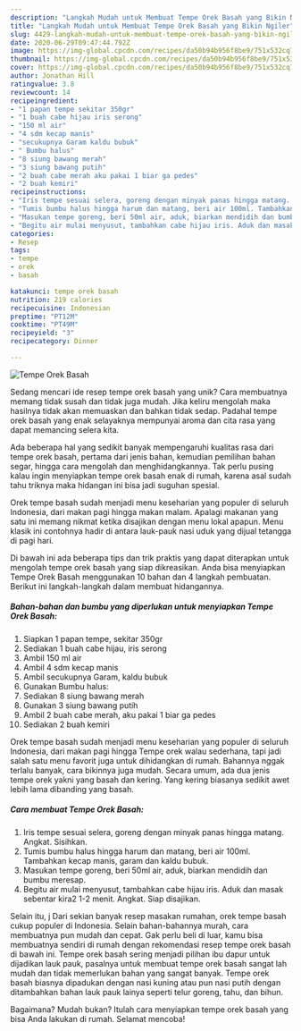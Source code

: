 ```yaml
---
description: "Langkah Mudah untuk Membuat Tempe Orek Basah yang Bikin Ngiler"
title: "Langkah Mudah untuk Membuat Tempe Orek Basah yang Bikin Ngiler"
slug: 4429-langkah-mudah-untuk-membuat-tempe-orek-basah-yang-bikin-ngiler
date: 2020-06-29T09:47:44.792Z
image: https://img-global.cpcdn.com/recipes/da50b94b956f8be9/751x532cq70/tempe-orek-basah-foto-resep-utama.jpg
thumbnail: https://img-global.cpcdn.com/recipes/da50b94b956f8be9/751x532cq70/tempe-orek-basah-foto-resep-utama.jpg
cover: https://img-global.cpcdn.com/recipes/da50b94b956f8be9/751x532cq70/tempe-orek-basah-foto-resep-utama.jpg
author: Jonathan Hill
ratingvalue: 3.8
reviewcount: 14
recipeingredient:
- "1 papan tempe sekitar 350gr"
- "1 buah cabe hijau iris serong"
- "150 ml air"
- "4 sdm kecap manis"
- "secukupnya Garam kaldu bubuk"
- " Bumbu halus"
- "8 siung bawang merah"
- "3 siung bawang putih"
- "2 buah cabe merah aku pakai 1 biar ga pedes"
- "2 buah kemiri"
recipeinstructions:
- "Iris tempe sesuai selera, goreng dengan minyak panas hingga matang. Angkat. Sisihkan."
- "Tumis bumbu halus hingga harum dan matang, beri air 100ml. Tambahkan kecap manis, garam dan kaldu bubuk."
- "Masukan tempe goreng, beri 50ml air, aduk, biarkan mendidih dan bumbu meresap."
- "Begitu air mulai menyusut, tambahkan cabe hijau iris. Aduk dan masak sebentar kira2 1-2 menit. Angkat. Siap disajikan."
categories:
- Resep
tags:
- tempe
- orek
- basah

katakunci: tempe orek basah 
nutrition: 219 calories
recipecuisine: Indonesian
preptime: "PT12M"
cooktime: "PT49M"
recipeyield: "3"
recipecategory: Dinner

---
```



![Tempe Orek Basah](https://img-global.cpcdn.com/recipes/da50b94b956f8be9/751x532cq70/tempe-orek-basah-foto-resep-utama.jpg)

Sedang mencari ide resep tempe orek basah yang unik? Cara membuatnya memang tidak susah dan tidak juga mudah. Jika keliru mengolah maka hasilnya tidak akan memuaskan dan bahkan tidak sedap. Padahal tempe orek basah yang enak selayaknya mempunyai aroma dan cita rasa yang dapat memancing selera kita.

Ada beberapa hal yang sedikit banyak mempengaruhi kualitas rasa dari tempe orek basah, pertama dari jenis bahan, kemudian pemilihan bahan segar, hingga cara mengolah dan menghidangkannya. Tak perlu pusing kalau ingin menyiapkan tempe orek basah enak di rumah, karena asal sudah tahu triknya maka hidangan ini bisa jadi suguhan spesial.

Orek tempe basah sudah menjadi menu keseharian yang populer di seluruh Indonesia, dari makan pagi hingga makan malam. Apalagi makanan yang satu ini memang nikmat ketika disajikan dengan menu lokal apapun. Menu klasik ini contohnya hadir di antara lauk-pauk nasi uduk yang dijual tetangga di pagi hari.


Di bawah ini ada beberapa tips dan trik praktis yang dapat diterapkan untuk mengolah tempe orek basah yang siap dikreasikan. Anda bisa menyiapkan Tempe Orek Basah menggunakan 10 bahan dan 4 langkah pembuatan. Berikut ini langkah-langkah dalam membuat hidangannya.

<!--inarticleads1-->

##### Bahan-bahan dan bumbu yang diperlukan untuk menyiapkan Tempe Orek Basah:

1. Siapkan 1 papan tempe, sekitar 350gr
1. Sediakan 1 buah cabe hijau, iris serong
1. Ambil 150 ml air
1. Ambil 4 sdm kecap manis
1. Ambil secukupnya Garam, kaldu bubuk
1. Gunakan  Bumbu halus:
1. Sediakan 8 siung bawang merah
1. Gunakan 3 siung bawang putih
1. Ambil 2 buah cabe merah, aku pakai 1 biar ga pedes
1. Sediakan 2 buah kemiri


Orek tempe basah sudah menjadi menu keseharian yang populer di seluruh Indonesia, dari makan pagi hingga Tempe orek walau sederhana, tapi jadi salah satu menu favorit juga untuk dihidangkan di rumah. Bahannya nggak terlalu banyak, cara bikinnya juga mudah. Secara umum, ada dua jenis tempe orek yakni yang basah dan kering. Yang kering biasanya sedikit awet lebih lama dibanding yang basah. 

<!--inarticleads2-->

##### Cara membuat Tempe Orek Basah:

1. Iris tempe sesuai selera, goreng dengan minyak panas hingga matang. Angkat. Sisihkan.
1. Tumis bumbu halus hingga harum dan matang, beri air 100ml. Tambahkan kecap manis, garam dan kaldu bubuk.
1. Masukan tempe goreng, beri 50ml air, aduk, biarkan mendidih dan bumbu meresap.
1. Begitu air mulai menyusut, tambahkan cabe hijau iris. Aduk dan masak sebentar kira2 1-2 menit. Angkat. Siap disajikan.


Selain itu, j Dari sekian banyak resep masakan rumahan, orek tempe basah cukup populer di Indonesia. Selain bahan-bahannya murah, cara membuatnya pun mudah dan cepat. Gak perlu beli di luar, kamu bisa membuatnya sendiri di rumah dengan rekomendasi resep tempe orek basah di bawah ini. Tempe orek basah sering menjadi pilihan ibu dapur untuk dijadikan lauk pauk, pasalnya untuk membuat tempe orek basah sangat lah mudah dan tidak memerlukan bahan yang sangat banyak. Tempe orek basah biasnya dipadukan dengan nasi kuning atau pun nasi putih dengan ditambahkan bahan lauk pauk lainya seperti telur goreng, tahu, dan bihun. 

Bagaimana? Mudah bukan? Itulah cara menyiapkan tempe orek basah yang bisa Anda lakukan di rumah. Selamat mencoba!
